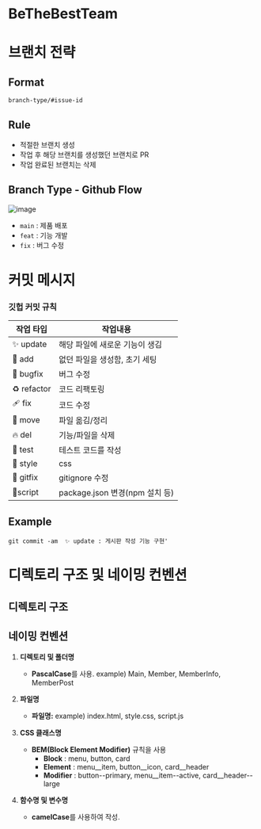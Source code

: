 # BeTheBestTeam

# 브랜치 전략

## Format

`branch-type/#issue-id`

## Rule

- 적절한 브랜치 생성
- 작업 후 해당 브랜치를 생성했던 브랜치로 PR
- 작업 완료된 브랜치는 삭제

## Branch Type - Github Flow

![image](https://github.com/dnd-side-project/dnd-10th-9-backend/assets/50333168/1dc87948-57cf-4b1e-94ab-13c691c2cf76)

- `main` : 제품 배포
- `feat` : 기능 개발
- `fix` : 버그 수정

# 커밋 메시지

### 깃헙 커밋 규칙

| 작업 타입 | 작업내용 |
| --- | --- |
| ✨ update   | 해당 파일에 새로운 기능이 생김 |
| 🎉 add | 없던 파일을 생성함, 초기 세팅 |
| 🐛 bugfix | 버그 수정 |
| ♻️ refactor | 코드 리팩토링 |
| 🩹 fix | 코드 수정 |
| 🚚 move | 파일 옮김/정리 |
| 🔥 del | 기능/파일을 삭제 |
| 🍻 test | 테스트 코드를 작성 |
| 💄 style | css |
| 🙈 gitfix | gitignore 수정 |
| 🔨script | package.json 변경(npm 설치 등) |

## Example

```
git commit -am  ✨ update : 게시판 작성 기능 구현'
```

# 디렉토리 구조 및 네이밍 컨벤션

## 디렉토리 구조

## 네이밍 컨벤션

1. **디렉토리 및 폴더명**

   - **PascalCase**를 사용. example) Main, Member, MemberInfo, MemberPost

2. **파일명**

   - **파일명:**  example) index.html, style.css, script.js 

4. **CSS 클래스명**

   - **BEM(Block Element Modifier)** 규칙을 사용
     - **Block** : menu, button, card
     - **Element** : menu__item, button__icon, card__header
     - **Modifier** : button--primary, menu__item--active, card__header--large     

5. **함수명 및 변수명**

   - **camelCase**를 사용하여 작성.

